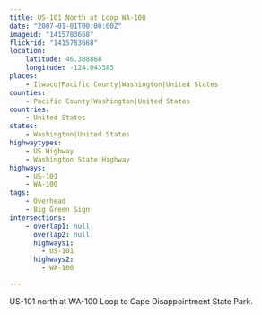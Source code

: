 ```yaml
---
title: US-101 North at Loop WA-100
date: "2007-01-01T00:00:00Z"
imageid: "1415783668"
flickrid: "1415783668"
location:
    latitude: 46.308868
    longitude: -124.043383
places:
    - Ilwaco|Pacific County|Washington|United States
counties:
    - Pacific County|Washington|United States
countries:
    - United States
states:
    - Washington|United States
highwaytypes:
    - US Highway
    - Washington State Highway
highways:
    - US-101
    - WA-100
tags:
    - Overhead
    - Big Green Sign
intersections:
    - overlap1: null
      overlap2: null
      highways1:
        - US-101
      highways2:
        - WA-100

---
```

US-101 north at WA-100 Loop to Cape Disappointment State Park.